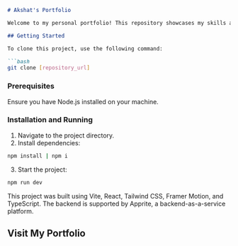 ```markdown
# Akshat's Portfolio

Welcome to my personal portfolio! This repository showcases my skills and projects.

## Getting Started

To clone this project, use the following command:

```bash
git clone [repository_url]
```

### Prerequisites

Ensure you have Node.js installed on your machine.

### Installation and Running

1. Navigate to the project directory.
2. Install dependencies:

```bash
npm install | npm i
```

3. Start the project:

```bash
npm run dev
```

This project was built using Vite, React, Tailwind CSS, Framer Motion, and TypeScript. The backend is supported by Apprite, a backend-as-a-service platform.

## Visit My Portfolio
